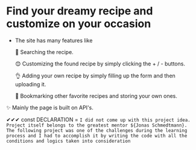 # Find your dreamy recipe and customize on your occasion

- The site has many features like

  👀 Searching the recipe.
  
  😊 Customizing the found recipe by simply clicking the + / - buttons.
  
  👌 Adding your own recipe by simply filling up the form and then uploading it.
  
  💖 Bookmarking other favorite recipes and storing your own ones.
  

✨ Mainly the page is built on API's.


✔✔✔
const DECLARATION = `I did not come up with this project idea. Project itself belongs to the greatest mentor ${Jonas Schmedtmann}. The following project was one of the challenges during the learning process and I had to accomplish it by writing the code with all the conditions and logics taken into consideration`
